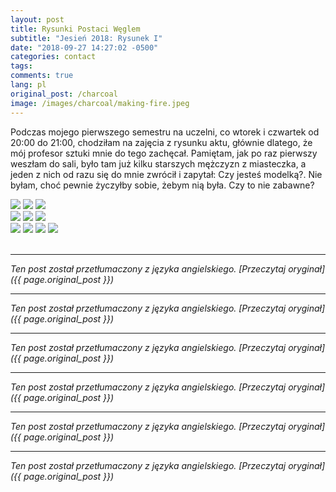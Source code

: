 ```yaml
---
layout: post
title: Rysunki Postaci Węglem
subtitle: "Jesień 2018: Rysunek I"
date: "2018-09-27 14:27:02 -0500"
categories: contact
tags: 
comments: true
lang: pl
original_post: /charcoal
image: /images/charcoal/making-fire.jpeg
---
```




Podczas mojego pierwszego semestru na uczelni, co wtorek i czwartek od 20:00 do 21:00, chodziłam na zajęcia z rysunku aktu, głównie dlatego, że mój profesor sztuki mnie do tego zachęcał. Pamiętam, jak po raz pierwszy weszłam do sali, było tam już kilku starszych mężczyzn z miasteczka, a jeden z nich od razu się do mnie zwrócił i zapytał: Czy jesteś modelką?. Nie byłam, choć pewnie życzyłby sobie, żebym nią była. Czy to nie zabawne?
<!-- more -->
<div class=row>
  <div class=column>
    <img src=/images/charcoal/drama.jpeg>
    <img src=/images/charcoal/meditate.jpeg>
    <img src=/images/charcoal/hungover.jpeg>
  </div>
  <div class=column>
    <img src=/images/charcoal/sweet-dreams.jpeg>
    <img src=/images/charcoal/shirley.jpeg>
    <img src=/images/charcoal/nude.jpeg>
  </div>
  <div class=column>
    <img src=/images/charcoal/lounging.jpeg>
    <img src=/images/charcoal/book.jpeg>
    <img src=/images/charcoal/sitting.jpeg>
    <img src=/images/charcoal/making-fire.jpeg>
  </div>
</div>
<br>

---

*Ten post został przetłumaczony z języka angielskiego. [Przeczytaj oryginał]({{ page.original_post }})*

---

*Ten post został przetłumaczony z języka angielskiego. [Przeczytaj oryginał]({{ page.original_post }})*

---

*Ten post został przetłumaczony z języka angielskiego. [Przeczytaj oryginał]({{ page.original_post }})*

---

*Ten post został przetłumaczony z języka angielskiego. [Przeczytaj oryginał]({{ page.original_post }})*

---

*Ten post został przetłumaczony z języka angielskiego. [Przeczytaj oryginał]({{ page.original_post }})*

---

*Ten post został przetłumaczony z języka angielskiego. [Przeczytaj oryginał]({{ page.original_post }})*